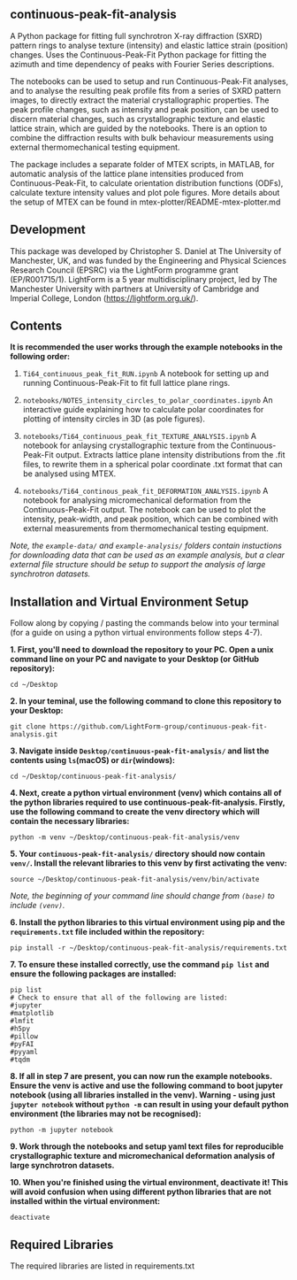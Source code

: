 continuous-peak-fit-analysis
-----------

A Python package for fitting full synchrotron X-ray diffraction (SXRD) pattern rings to analyse texture (intensity) and elastic lattice strain (position) changes. Uses the Continuous-Peak-Fit Python package for fitting the azimuth and time dependency of peaks with Fourier Series descriptions.

The notebooks can be used to setup and run Continuous-Peak-Fit analyses, and to analyse the resulting peak profile fits from a series of SXRD pattern images, to directly extract the material crystallographic properties. The peak profile changes, such as intensity and peak position, can be used to discern material changes, such as crystallographic texture and elastic lattice strain, which are guided by the notebooks. There is an option to combine the diffraction results with bulk behaviour measurements using external thermomechanical testing equipment.

The package includes a separate folder of MTEX scripts, in MATLAB, for automatic analysis of the lattice plane intensities produced from Continuous-Peak-Fit, to calculate orientation distribution functions (ODFs), calculate texture intensity values and plot pole figures. More details about the setup of MTEX can be found in mtex-plotter/README-mtex-plotter.md

Development
--------------

This package was developed by Christopher S. Daniel at The 
University of Manchester, UK, and was funded by the Engineering and Physical Sciences Research Council (EPSRC) via the LightForm programme grant (EP/R001715/1). LightForm is a 5 year multidisciplinary project, led by The Manchester University with partners at University of Cambridge and Imperial College, London (https://lightform.org.uk/).

Contents
-----------

**It is recommended the user works through the example notebooks in the following order:**
    
1. `Ti64_continuous_peak_fit_RUN.ipynb` A notebook for setting up and running Continuous-Peak-Fit to fit full lattice plane rings.

2. `notebooks/NOTES_intensity_circles_to_polar_coordinates.ipynb` An interactive guide explaining how to calculate polar coordinates for plotting of intensity circles in 3D (as pole figures).

3. `notebooks/Ti64_continuous_peak_fit_TEXTURE_ANALYSIS.ipynb` A notebook for anlaysing crystallographic texture from the Continuous-Peak-Fit output. Extracts lattice plane intensity distributions from the .fit files, to rewrite them in a spherical polar coordinate .txt format that can be analysed using MTEX.

4. `notebooks/Ti64_continous_peak_fit_DEFORMATION_ANALYSIS.ipynb` A notebook for analysing micromechanical deformation from the Continuous-Peak-Fit output. The notebook can be used to plot the intensity, peak-width, and peak position, which can be combined with external measurements from thermomechanical testing equipment.

*Note, the `example-data/` and `example-analysis/` folders contain instuctions for downloading data that can be used as an example analysis, but a clear external file structure should be setup to support the analysis of large synchrotron datasets.*

Installation and Virtual Environment Setup
-----------

Follow along by copying / pasting the commands below into your terminal (for a guide on using a python virtual environments follow steps 4-7).

**1. First, you'll need to download the repository to your PC. Open a unix command line on your PC and navigate to your Desktop (or GitHub repository):**
```unix
cd ~/Desktop
```
**2. In your teminal, use the following command to clone this repository to your Desktop:**
```unix
git clone https://github.com/LightForm-group/continuous-peak-fit-analysis.git
```
**3. Navigate inside `Desktop/continuous-peak-fit-analysis/` and list the contents using `ls`(macOS) or `dir`(windows):**
```unix
cd ~/Desktop/continuous-peak-fit-analysis/
```
**4. Next, create a python virtual environment (venv) which contains all of the python libraries required to use continuous-peak-fit-analysis.
Firstly, use the following command to create the venv directory which will contain the necessary libraries:**
```unix
python -m venv ~/Desktop/continuous-peak-fit-analysis/venv
```
**5. Your `continuous-peak-fit-analysis/` directory should now contain `venv/`. Install the relevant libraries to this venv by first activating the venv:**
```unix
source ~/Desktop/continuous-peak-fit-analysis/venv/bin/activate
```
*Note, the beginning of your command line should change from `(base)` to include `(venv)`.*

**6. Install the python libraries to this virtual environment using pip and the `requirements.txt` file included within the repository:**
```unix
pip install -r ~/Desktop/continuous-peak-fit-analysis/requirements.txt
```
**7. To ensure these installed correctly, use the command `pip list` and ensure the following packages are installed:**
```unix
pip list
# Check to ensure that all of the following are listed:
#jupyter
#matplotlib
#lmfit
#h5py
#pillow
#pyFAI
#pyyaml
#tqdm
```
**8. If all in step 7 are present, you can now run the example notebooks.
Ensure the venv is active and use the following command to boot jupyter notebook (using all libraries installed in the venv).
Warning - using just `jupyter notebook` without `python -m` can result in using your default python environment (the libraries may not be recognised):**
```unix
python -m jupyter notebook
```
**9. Work through the notebooks and setup yaml text files for reproducible crystallographic texture and micromechanical deformation analysis of large synchrotron datasets.**

**10. When you're finished using the virtual environment, deactivate it!
This will avoid confusion when using different python libraries that are not installed within the virtual environment:**
```unix
deactivate
```

Required Libraries
--------------------

The required libraries are listed in requirements.txt